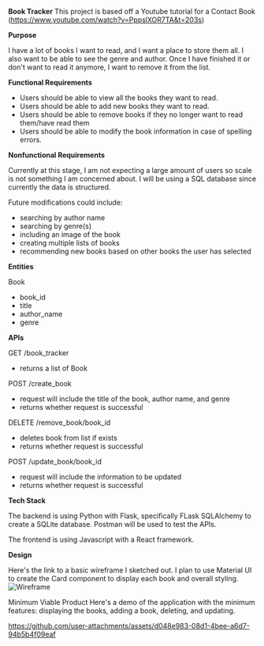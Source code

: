 **Book Tracker**
This project is based off a Youtube tutorial for a Contact Book (https://www.youtube.com/watch?v=PppslXOR7TA&t=203s)

**Purpose**

I have a lot of books I want to read, and I want a place to store them all. I also want to be able to see the genre and author. Once I have finished it or don't want to read it anymore, I want to remove it from the list. 

**Functional Requirements**
- Users should be able to view all the books they want to read.
- Users should be able to add new books they want to read.
- Users should be able to remove books if they no longer want to read them/have read them
- Users should be able to modify the book information in case of spelling errors.

**Nonfunctional Requirements**

Currently at this stage, I am not expecting a large amount of users so scale is not something I am concerned about. I will be using a SQL database since currently the data is structured. 

Future modifications could include:
- searching by author name
- searching by genre(s)
- including an image of the book
- creating multiple lists of books
- recommending new books based on other books the user has selected 

**Entities**

Book
- book_id
- title
- author_name
- genre

**APIs**

GET /book_tracker
- returns a list of Book

POST /create_book
- request will include the title of the book, author name, and genre
- returns whether request is successful 

DELETE /remove_book/book_id
- deletes book from list if exists
- returns whether request is successful

POST /update_book/book_id
- request will include the information to be updated
- returns whether request is successful 

**Tech Stack**

The backend is using Python with Flask, specifically FLask SQLAlchemy to create a SQLite database. Postman will be used to test the APIs. 

The frontend is using Javascript with a React framework. 

**Design**

Here's the link to a basic wireframe I sketched out. I plan to use Material UI to create the Card component to display each book and overall styling. 
![Wireframe](https://github.com/user-attachments/assets/2e326f08-7a26-4a52-96d9-011d89cf0aba)

Minimum Viable Product
Here's a demo of the application with the minimum features: displaying the books, adding a book, deleting, and updating. 

https://github.com/user-attachments/assets/d048e983-08d1-4bee-a6d7-94b5b4f09eaf



